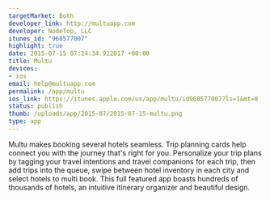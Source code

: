 ```yaml
--- 
targetMarket: Both
developer_link: http://multuapp.com
developer: NodeTop, LLC
itunes_id: "968577007"
highlight: true
date: 2015-07-15 07:24:34.922017 +00:00
title: Multu
devices: 
- ios
email: help@multuapp.com
permalink: /app/multu
ios_link: https://itunes.apple.com/us/app/multu/id968577007?ls=1&mt=8
status: publish
thumb: /uploads/app/2015-07/2015-07-15-multu.png
type: app
---
```


Multu makes booking several hotels seamless. Trip planning cards help connect you with the journey that's right for you. Personalize your trip plans by tagging your travel intentions and travel companions for each trip, then add trips into the queue, swipe between hotel inventory in each city and select hotels to multi book. This full featured app boasts hundreds of thousands of hotels, an intuitive itinerary organizer and beautiful design.
